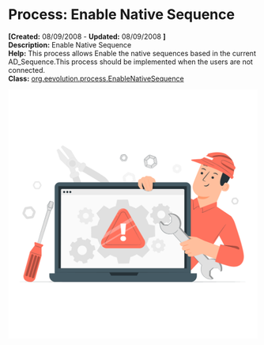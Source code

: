# Process: Enable Native Sequence 

**[Created:** 08/09/2008 - **Updated:** 08/09/2008 **]**  
**Description:** Enable Native Sequence  
**Help:** This process allows Enable the native sequences based in the current AD_Sequence.This process should be implemented when the users are not connected.  
**Class:** [org.eevolution.process.EnableNativeSequence](https://jenkins.idempiere.org/job/iDempiere12Daily/ws/org.idempiere.javadoc/API/org/eevolution/process/EnableNativeSequence.html)

![](/img/docs/manual/EnableNativeSequence-Process_iDempiere_v12.0.0.png)



